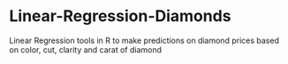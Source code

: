 # Linear-Regression-Diamonds
Linear Regression tools in R to make predictions on diamond prices based on color, cut, clarity and carat of diamond
